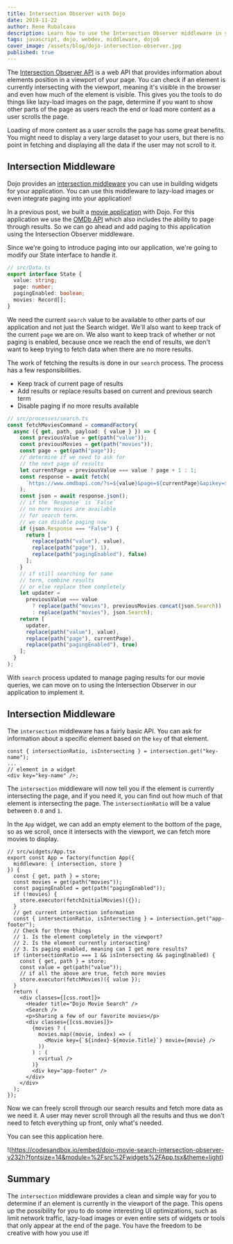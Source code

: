 ```yaml
---
title: Intersection Observer with Dojo
date: 2019-11-22
author: Rene Rubalcava
description: Learn how to use the Intersection Observer middleware in your Dojo applications
tags: javascript, dojo, webdev, middleware, dojo6
cover_image: /assets/blog/dojo-intersection-observer.jpg
published: true
---
```


The [Intersection Observer API](https://developer.mozilla.org/en-US/docs/Web/API/Intersection_Observer_API) is a web API that provides information about elements position in a viewport of your page. You can check if an element is currently intersecting with the viewport, meaning it's visible in the browser and even how much of the element is visible. This gives you the tools to do things like lazy-load images on the page, determine if you want to show other parts of the page as users reach the end or load more content as a user scrolls the page.

Loading of more content as a user scrolls the page has some great benefits. You might need to display a very large dataset to your users, but there is no point in fetching and displaying all the data if the user may not scroll to it.

## Intersection Middleware

Dojo provides an [intersection middleware](https://dojo.io/learn/middleware/available-middleware#intersection) you can use in building widgets for your application. You can use this middleware to lazy-load images or even integrate paging into your application!

In a previous post, we built a [movie application](https://learn-dojo.com/build-movie-app-with-dojo/) with Dojo. For this application we use the [OMDb API](https://www.omdbapi.com/) which also includes the ability to page through results. So we can go ahead and add paging to this application using the Intersection Observer middleware.

Since we're going to introduce paging into our application, we're going to modify our State interface to handle it.

```ts
// src/Data.ts
export interface State {
  value: string;
  page: number;
  pagingEnabled: boolean;
  movies: Record[];
}
```

We need the current `search` value to be available to other parts of our application and not just the Search widget. We'll also want to keep track of the current `page` we are on. We also want to keep track of whether or not paging is enabled, because once we reach the end of results, we don't want to keep trying to fetch data when there are no more results.

The work of fetching the results is done in our `search` process. The process has a few responsibilities.

* Keep track of current page of results
* Add results or replace results based on current and previous search term
* Disable paging if no more results available

```ts
// src/processes/search.ts
const fetchMoviesCommand = commandFactory(
  async ({ get, path, payload: { value } }) => {
    const previousValue = get(path("value"));
    const previousMovies = get(path("movies"));
    const page = get(path("page"));
    // determine if we need to ask for
    // the next page of results
    let currentPage = previousValue === value ? page + 1 : 1;
    const response = await fetch(
      `https://www.omdbapi.com/?s=${value}&page=${currentPage}&apikey=${API_KEY}`
    );
    const json = await response.json();
    // if the `Response` is `False`
    // no more movies are available
    // for search term.
    // we can disable paging now
    if (json.Response === "False") {
      return [
        replace(path("value"), value),
        replace(path("page"), 1),
        replace(path("pagingEnabled"), false)
      ];
    }
    // if still searching for same
    // term, combine results
    // or else replace them completely
    let updater =
      previousValue === value
        ? replace(path("movies"), previousMovies.concat(json.Search))
        : replace(path("movies"), json.Search);
    return [
      updater,
      replace(path("value"), value),
      replace(path("page"), currentPage),
      replace(path("pagingEnabled"), true)
    ];
  }
);
```

With `search` process updated to manage paging results for our movie queries, we can move on to using the Intersection Observer in our application to implement it.

## Intersection Middleware

The `intersection` middleware has a fairly basic API. You can ask for information about a specific element based on the `key` of that element.

```tsx
const { intersectionRatio, isIntersecting } = intersection.get("key-name");
...
// element in a widget
<div key="key-name" />;
```

The `intersection` middleware will now tell you if the element is currently intersecting the page, and if you need it, you can find out how much of that element is intersecting the page. The `intersectionRatio` will be a value between `0.0` and `1`.

In the `App` widget, we can add an empty element to the bottom of the page, so as we scroll, once it intersects with the viewport, we can fetch more movies to display.

```tsx
// src/widgets/App.tsx
export const App = factory(function App({
  middleware: { intersection, store }
}) {
  const { get, path } = store;
  const movies = get(path("movies"));
  const pagingEnabled = get(path("pagingEnabled"));
  if (!movies) {
    store.executor(fetchInitialMovies)({});
  }
  // get current intersection information
  const { intersectionRatio, isIntersecting } = intersection.get("app-footer");
  // Check for three things
  // 1. Is the element completely in the viewport?
  // 2. Is the element currently intersecting?
  // 3. Is paging enabled, meaning can I get more results?
  if (intersectionRatio === 1 && isIntersecting && pagingEnabled) {
    const { get, path } = store;
    const value = get(path("value"));
    // if all the above are true, fetch more movies
    store.executor(fetchMovies)({ value });
  }
  return (
    <div classes={[css.root]}>
      <Header title="Dojo Movie Search" />
      <Search />
      <p>Sharing a few of our favorite movies</p>
      <div classes={[css.movies]}>
        {movies ? (
          movies.map((movie, index) => (
            <Movie key={`${index}-${movie.Title}`} movie={movie} />
          ))
        ) : (
          <virtual />
        )}
        <div key="app-footer" />
      </div>
    </div>
  );
});
```

Now we can freely scroll through our search results and fetch more data as we need it. A user may never scroll through all the results and thus we don't need to fetch everything up front, only what's needed.

You can see this application here.

!(https://codesandbox.io/embed/dojo-movie-search-intersection-observer-v232h?fontsize=14&module=%2Fsrc%2Fwidgets%2FApp.tsx&theme=light)

## Summary

The `intersection` middleware provides a clean and simple way for you to determine if an element is currently in the viewport of the page. This opens up the possibility for you to do some interesting UI optimizations, such as limit network traffic, lazy-load images or even entire sets of widgets or tools that only appear at the end of the page. You have the freedom to be creative with how you use it!

